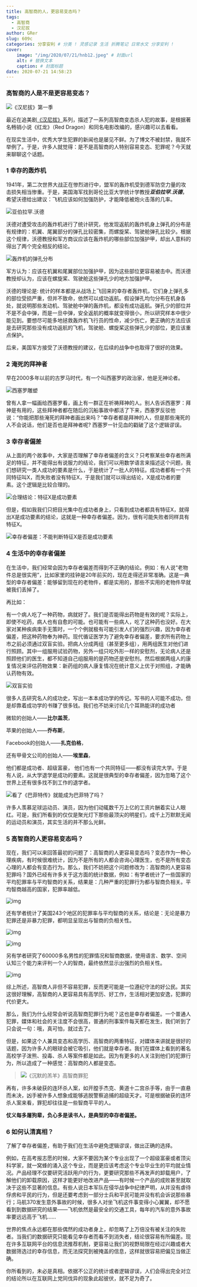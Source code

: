 ```yaml
---
title: 高智商的人，更容易变态吗？
tags:
  - 高智商
  - 汉尼拔
author: GRer
slug: 609c
categories: 分享安利 # 分类 ! 灵感记录 生活 折腾笔记 日常水文 分享安利 !
cover:
    image: "/img/2020/07/21/hnb12.jpeg" # 封面url
    alt: # 替换文本
    caption: # 封面标题
date: 2020-07-21 14:58:23
---
```



### 高智商的人是不是更容易变态？

![《汉尼拔》第一季](/img/2020/07/21/hnb.webp)

最近在追美剧[《汉尼拔》](https://movie.douban.com/subject/10539856/)系列，描述了一系列高智商变态杀人犯的故事，是根据著名畅销小说《红龙》（Red Dragon）和同名电影改编的，感兴趣可以去看看。

在现实生活中，优秀大学生犯罪的新闻也是屡见不鲜。为了博文不被封禁，我就不举例了。于是，许多人就觉得：是不是高智商的人特别容易变态、犯罪呢？今天就来聊聊这个话题。

### 1  幸存的轰炸机

1941年，第二次世界大战正在惨烈进行中，盟军的轰炸机受到德军防空力量的攻击损失相当惨重。于是，美国海军找到哥伦比亚大学统计学教授***亚伯拉罕.沃德***，希望沃德给出建议：飞机应该如何加强防护，才能降低被炮火击落的几率。

![亚伯拉罕.沃德](/img/2020/07/21/亚伯拉罕.沃德.png)

沃德对遭受攻击的轰炸机进行了统计研究，他发现返航的轰炸机身上弹孔的分布是有规律的：机翼、尾翼部分的弹孔比较密集，而螺旋桨、驾驶舱弹孔比较少。根据这个规律，沃德教授和军方商议应该在轰炸机的哪些部位加强护甲，却出人意料的得出了两个完全相反的结论。

![轰炸机的弹孔分布](/img/2020/07/21/弹孔分布.png)

军方认为：应该在机翼和尾翼部位加强护甲，因为这些部位更容易被击中。而沃德教授却认为，应该在螺旋桨、驾驶舱这些弹孔少的地方加强护甲。

沃德的理论是: 统计的样本都是从战场上飞回来的幸存者轰炸机，它们身上弹孔多的部位受损严重，但并不致命，依然可以成功返航。假设弹孔均匀分布在机身各处，就说明那些发动机、驾驶舱中弹的轰炸机，都没有成功返航。弹孔少的部位并不是不会中弹，而是一旦中弹，安全返航的概率就变得很小，所以研究样本中很少能见到。要想尽可能多地拯救轰炸机飞行员的性命，减少伤亡，更正确的方法应该是去研究那些没有成功返航的飞机，驾驶舱、螺旋桨这些弹孔少的部位，更应该重点保护。

后来，美国军方接受了沃德教授的建议，在后续的战争中也取得了很好的效果。



### 2 淹死的拜神者

早在2000多年以前的古罗马时代，有一个叫西塞罗的政治家，他是无神论者。

![西塞罗雕塑](/img/2020/07/21/xsl.webp)

曾有人拿一幅画给西塞罗看，画上有一群正在祈祷拜神的人。别人告诉西塞罗：拜神是有用的，这些拜神者都在随后的沉船事故中都活了下来，西塞罗反驳他说：“你能把那些淹死的拜神者画出来吗？”幸存者都是拜神的人，但是那些淹死的人不会说话，他们是否也是拜神者呢? 西塞罗一针见血的戳破了这个逻辑谬误。

### 3  幸存者偏差

从上面的两个故事中，大家是否理解了幸存者偏差的含义？只考察某些幸存者所满足的特征，并不能得出有说服力的结论，我们可以用数学语言来描述这个问题，我们想研究一类人成功的要素是什么，于是统计了一批人的特征。成功者都有一个共同特征叫X，而失败者没有特征X，于是我们就可以得出结论，X是成功者的要素。这个逻辑是比较合理的。

![合理结论：特征X是成功要素](/img/2020/07/21/特征x1.webp)

但是，假如我我们只把目光集中在成功者身上，只看到成功者都具有特征X，就得出X是成功要素的结论，这就是一种幸存者偏差。因为，很有可能失败者同样具有特征X。

![幸存者偏差：不能判断特征X是否是成功要素](/img/2020/07/21/特征x2.webp)



### 4  生活中的幸存者偏差 

在生活中，我们经常会因为幸存者偏差而得到不正确的结论。例如：有人说“老物件总是很实用”，比如家里的挂钟是20年前买的，现在走得还非常准确。这是一典型的幸存者偏差：能够留到现在的老物件，都是实用的，那些不实用的老物件早就被我们丢掉了。

再比如：

有一个病人吃了一种药物，病就好了。我们是否能得出药物是有效的呢？实际上，即使不吃药，病人也有自愈的可能。也可能有一些病人，吃了这种药也没好。在大家对某种疾病束手无策时，一个个例就极有可能引发人们的强烈兴趣，因为幸存者偏差，把这种药物奉为神药。现代循证医学为了避免幸存者偏差，要求所有药物上市之前必须通过双盲实验。把病人分成两组（甚至更多组），用两组医生对他们进行照顾。其中一组服用试验药物，另外一组只吃外形一样的安慰剂，无论病人还是照顾他们的医生，都不知道自己组服用的是药物还是安慰剂。然后根据两组人的康复情况来评估药物效果：新药组的病人康复情况在统计意义上优于对照组，才能确认药物有效。

![双盲实验](/img/2020/07/21/smsy.webp)

很多人去研究名人的成功史，写出一本本成功学的传记。写书的人可能不成功，但是却靠着成功学的书赚了很多钱。我们也不妨来讨论几个耳熟能详的成功者

微软的创始人——**比尔盖茨**，

苹果的创始人——**乔布斯**，

Facebook的创始人——**扎克伯格**，

还有甲骨文公司的创始人——**埃里森**，

他们都是成功者、超级富豪， 他们也有一个共同特征——都没有读完大学。于是有人说，从大学退学是成功的要素。这就是很典型的幸存者偏差，因为忽略了这个世界上还有很多找不到工作的退学者。

![看了《巴菲特传》就能成为巴菲特了吗？](/img/2020/07/21/bftz.webp)

许多人羡慕足球运动员、演员，因为他们动辄数千万上亿的工资片酬着实让人眼红。可是，我们所看到的仅仅是聚光灯下那些最顶尖的明星们，成千上万默默无闻的运动员和演员，其实生活的并不那么光鲜。

### 5 高智商的人更容易变态吗？

现在，我们可以来回答最初的问题了：高智商的人更容易变态吗？变态作为一种心理疾病，有时候很难统计，因为不是所有的人都会咨询心理医生，也不是所有变态心理的人都会有变态行为。那么，我们不妨把这个问题修改为：高智商的人更容易犯罪吗？国外已经有许多关于这方面的统计数据，例如：有学者统计了一些国家的平均犯罪率与平均智商的关系，结果是：几种严重的犯罪行为都与智商负相关。平均智商越高的国家，犯罪率越低。

![img](/img/2020/07/21/fz1.webp)

还有学者统计了美国243个地区的犯罪率与平均智商的关系，结论是：无论是暴力犯罪还是非暴力犯罪，都明显呈现出与智商的负相关性。

![img](/img/2020/07/21/fz2.webp)

![img](/img/2020/07/21/fz3.webp)

另有学者研究了60000多名男性的犯罪情况和智商数据，使用语言、数学、空间认知三个能力来评判一个人的智商，最终依然显示出强烈的负相关性。

![img](/img/2020/07/21/fz4.webp)

综上所述，高智商人非但不容易犯罪，反而更可能是一位遵纪守法的好公民。其实这很好理解，高智商的人更容易具有高学历、好工作，生活相对更加安逸，犯罪的代价更大。

那么，我们为什么经常会听说高智商犯罪行为呢？这也是幸存者偏差。一个普通人犯罪，媒体和社会的关注度不会很高，普通的刑事案件每天都在发生，我们听到了只会说一句：哦，真可怕，就过去了。

但是，如果这个人兼具变态和高学历、高智商的两重特征，对媒体来讲就是很好的话题，因为许多人的眼球会被它吸引，他们就是幸存者。我们在媒体上看到的著名高校学子泼熊、投毒、杀人等案件都是如此。因为有更多的人关注到他们的犯罪行为，所以造成了一种感觉：高智商的人都是变态。

> ![《沉默的羔羊》高智商罪犯](/img/2020/07/21/hnb1.webp)

再有，许多未破获的连环杀人案，如开膛手杰克、黄道十二宫杀手等，由于一直悬而未决，凶手被许多人想象成能够逃脱警察追捕的超级天才。可是根据破获的连环杀人案来看，罪犯却往往是一些智商平平的人。

**仗义每多屠狗辈，负心多是读书人，是典型的幸存者偏差。**

### 6 如何认清真相？

了解了幸存者偏差，有助于我们在生活中避免逻辑谬误，做出正确的选择。

例如，在高考报志愿的时候，大家不要因为某个专业出现了一个超级富豪或者顶尖科学家，就一窝蜂的涌入这个专业，而是更应该考虑这个专业毕业生的平均就业情况。产品经理不仅要研究活跃用户的行为，更要研究那些不再发声的卸载用户，了解他们的卸载原因，这样才能更好地改进产品——有时候一个产品的成败甚至就取决于这些不显著的信息。有些人说日本军队在侵华战争中纪律严明，从并没有虐待俘虏和平民的行为，但是还要考虑到一部分士兵和平民可能并没有机会诉说那些暴行；马航370发生意外事故的时候，很多人对坐飞机这件事变得小心翼翼，却不愿看到到数据研究的结果——飞机依然是最安全的交通工具，每年的汽车的意外事故率要远远高于飞机……

世界的焦点永远都在那些偶然的成功者身上，却忽略了上万倍没有被关注的失败者。当我们的数据研究只能看见幸存者而看不到消失者，结论很容易有所偏差。现在许多互联网平台的信息流推荐机制，更容易让我们的视野局限在经过兴趣或者大数据筛选过的幸存信息，而无法探究到被掩盖的信息，这样就很容易把偏见当做正确。

你所看到的，未必是真相。依据不公正的统计或者逻辑谬误，人们会得出完全对立的结论所以在互联网上党同伐异的现象此起彼伏，就不足为奇了。